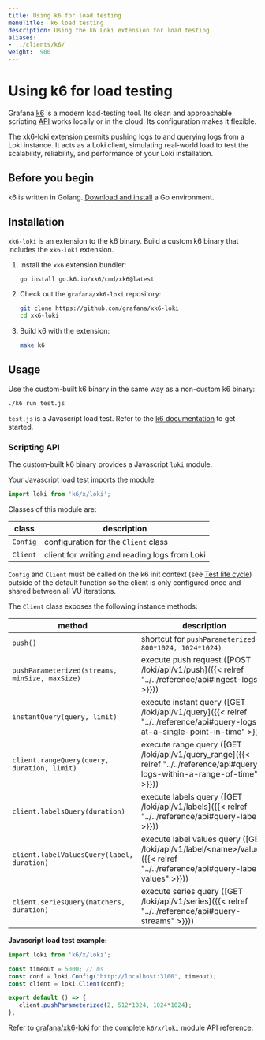```yaml
---
title: Using k6 for load testing
menuTitle:  k6 load testing 
description: Using the k6 Loki extension for load testing.
aliases: 
- ../clients/k6/
weight:  900
---
```


# Using k6 for load testing

Grafana [k6](https://k6.io) is a modern load-testing tool.
Its clean and approachable scripting [API](https://k6.io/docs/javascript-api/)
works locally or in the cloud.
Its configuration makes it flexible.

The [xk6-loki extension](https://github.com/grafana/xk6-loki) permits pushing logs to and querying logs from a Loki instance.
It acts as a Loki client, simulating real-world load to test the scalability,
reliability, and performance of your Loki installation.

## Before you begin

k6 is written in Golang. [Download and install](https://go.dev/doc/install) a Go environment.

## Installation

`xk6-loki` is an extension to the k6 binary.
Build a custom k6 binary that includes the `xk6-loki` extension.

1. Install the `xk6` extension bundler:

   ```bash
   go install go.k6.io/xk6/cmd/xk6@latest
   ```

1. Check out the `grafana/xk6-loki` repository:

   ```bash
   git clone https://github.com/grafana/xk6-loki
   cd xk6-loki
   ```

1. Build k6 with the extension:

   ```bash
   make k6
   ```

## Usage

Use the custom-built k6 binary in the same way as a non-custom k6 binary:

```bash
./k6 run test.js
```

`test.js` is a Javascript load test.
Refer to the [k6 documentation](https://k6.io/docs/) to get started.

### Scripting API

The custom-built k6 binary provides a Javascript `loki` module.

Your Javascript load test imports the module: 

```js
import loki from 'k6/x/loki';
```

Classes of this module are:

| class | description |
| ----- | ----------- |
| `Config` | configuration for the `Client` class |
| `Client` | client for writing and reading logs from Loki |

`Config` and `Client` must be called on the k6 init context (see
[Test life cycle](https://k6.io/docs/using-k6/test-life-cycle/)) outside of the
default function so the client is only configured once and shared between all
VU iterations.

The `Client` class exposes the following instance methods:

| method | description |
| ------ | ----------- |
| `push()` | shortcut for `pushParameterized(5, 800*1024, 1024*1024)` |
| `pushParameterized(streams, minSize, maxSize)` | execute push request ([POST /loki/api/v1/push]({{< relref "../../reference/api#ingest-logs" >}})) |
| `instantQuery(query, limit)` | execute instant query  ([GET /loki/api/v1/query]({{< relref "../../reference/api#query-logs-at-a-single-point-in-time" >}})) |
| `client.rangeQuery(query, duration, limit)` | execute range query  ([GET /loki/api/v1/query_range]({{< relref "../../reference/api#query-logs-within-a-range-of-time" >}})) |
| `client.labelsQuery(duration)` | execute labels query  ([GET /loki/api/v1/labels]({{< relref "../../reference/api#query-labels" >}})) |
| `client.labelValuesQuery(label, duration)` | execute label values query  ([GET /loki/api/v1/label/\<name\>/values]({{< relref "../../reference/api#query-label-values" >}})) |
| `client.seriesQuery(matchers, duration)` | execute series query  ([GET /loki/api/v1/series]({{< relref "../../reference/api#query-streams" >}})) |

**Javascript load test example:**

```js
import loki from 'k6/x/loki';

const timeout = 5000; // ms
const conf = loki.Config("http://localhost:3100", timeout);
const client = loki.Client(conf);

export default () => {
   client.pushParameterized(2, 512*1024, 1024*1024);
};
```

Refer to
[grafana/xk6-loki](https://github.com/grafana/xk6-loki#javascript-api)
for the complete `k6/x/loki` module API reference.
